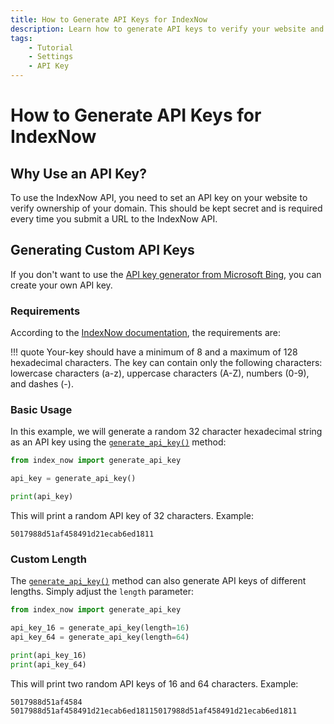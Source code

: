 ```yaml
---
title: How to Generate API Keys for IndexNow
description: Learn how to generate API keys to verify your website and submit URLs to IndexNow. Includes code examples for beginners and advanced users.
tags:
    - Tutorial
    - Settings
    - API Key
---
```


# How to Generate API Keys for IndexNow
## Why Use an API Key?
To use the IndexNow API, you need to set an API key on your website to verify ownership of your domain. This should be kept secret and is required every time you submit a URL to the IndexNow API.

## Generating Custom API Keys
If you don't want to use the [API key generator from Microsoft Bing](https://www.bing.com/indexnow/getstarted#implementation), you can create your own API key.

### Requirements
According to the [IndexNow documentation](https://www.indexnow.org/documentation), the requirements are:

!!! quote
    Your-key should have a minimum of 8 and a maximum of 128 hexadecimal characters. The key can contain only the following characters: lowercase characters (a-z), uppercase characters (A-Z), numbers (0-9), and dashes (-).

### Basic Usage
In this example, we will generate a random 32 character hexadecimal string as an API key using the [`generate_api_key()`](../../reference/methods/generate-api-key.md) method:

```python linenums="1" hl_lines="3"
from index_now import generate_api_key

api_key = generate_api_key()

print(api_key)
```

This will print a random API key of 32 characters. Example:

```shell title=""
5017988d51af458491d21ecab6ed1811
```

### Custom Length
The [`generate_api_key()`](../../reference/methods/generate-api-key.md) method can also generate API keys of different lengths. Simply adjust the `length` parameter:

```python linenums="1" hl_lines="3-4"
from index_now import generate_api_key

api_key_16 = generate_api_key(length=16)
api_key_64 = generate_api_key(length=64)

print(api_key_16)
print(api_key_64)
```

This will print two random API keys of 16 and 64 characters. Example:

```shell title=""
5017988d51af4584
5017988d51af458491d21ecab6ed18115017988d51af458491d21ecab6ed1811
```
